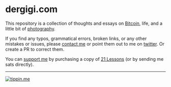 # dergigi.com

This repository is a collection of thoughts and essays on [Bitcoin](https://dergigi.com/bitcoin/), life, and a little bit of [photography](https://dergigi.com/blog/).

If you find any typos, grammatical errors, broken links, or any other mistakes or issues, please [contact me](https://dergigi.com/contact/) or point them out to me on [twitter](https://twitter.com/dergigi). Or create a PR to correct them.

You can [support me](https://dergigi.com/support/) by purchasing a copy of [21 Lessons](https://21lessons.com/) (or by sending me sats directly).

---

[![tippin.me](https://badgen.net/badge/%E2%9A%A1%EF%B8%8Ftippin.me/@dergigi/F0918E)](https://tippin.me/@dergigi)
